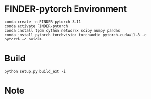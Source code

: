 # FINDER-pytorch Environment
```shell
conda create -n FINDER-pytorch 3.11
conda activate FINDER-pytorch
conda install tqdm cython networkx scipy numpy pandas
conda install pytorch torchvision torchaudio pytorch-cuda=11.8 -c pytorch -c nvidia
```
# Build
```shell 
python setup.py build_ext -i
```

# Note
   